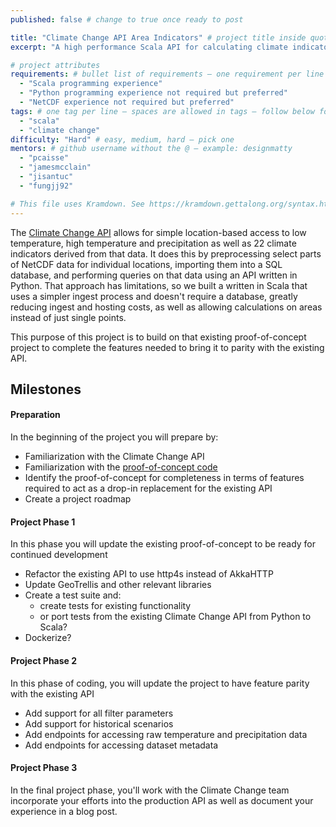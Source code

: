 ```yaml
---
published: false # change to true once ready to post

title: "Climate Change API Area Indicators" # project title inside quotes
excerpt: "A high performance Scala API for calculating climate indicators" # shows on project list page

# project attributes
requirements: # bullet list of requirements – one requirement per line – follow below format
  - "Scala programming experience"
  - "Python programming experience not required but preferred"
  - "NetCDF experience not required but preferred"
tags: # one tag per line – spaces are allowed in tags – follow below format
  - "scala"
  - "climate change"
difficulty: "Hard" # easy, medium, hard – pick one
mentors: # github username without the @ – example: designmatty
  - "pcaisse"
  - "jamesmcclain"
  - "jisantuc"
  - "fungjj92"

# This file uses Kramdown. See https://kramdown.gettalong.org/syntax.html for syntax
---
```


The [Climate Change API](https://climate.azavea.com/) allows for simple location-based access to low temperature, high temperature and precipitation as well as 22 climate indicators derived from that data. It does this by preprocessing select parts of NetCDF data for individual locations, importing them into a SQL database, and performing queries on that data using an API written in Python. That approach has limitations, so we built a  written in Scala that uses a simpler ingest process and doesn't require a database, greatly reducing ingest and hosting costs, as well as allowing calculations on areas instead of just single points.

This purpose of this project is to build on that existing proof-of-concept project to complete the features needed to bring it to parity with the existing API.

## Milestones

#### Preparation

In the beginning of the project you will prepare by:

- Familiarization with the Climate Change API
- Familiarization with the [proof-of-concept code](https://github.com/azavea/climate-backend)
- Identify the proof-of-concept for completeness in terms of features required to act as a drop-in replacement for the existing API
- Create a project roadmap

#### Project Phase 1

In this phase you will update the existing proof-of-concept to be ready for continued development

- Refactor the existing API to use http4s instead of AkkaHTTP
- Update GeoTrellis and other relevant libraries
- Create a test suite and:
  - create tests for existing functionality
  - or port tests from the existing Climate Change API from Python to Scala?
- Dockerize?

#### Project Phase 2

In this phase of coding, you will update the project to have feature parity with the existing API

 - Add support for all filter parameters
 - Add support for historical scenarios
 - Add endpoints for accessing raw temperature and precipitation data
 - Add endpoints for accessing dataset metadata

#### Project Phase 3

In the final project phase, you'll work with the Climate Change team incorporate your efforts into the production API as well as document your experience in a blog post.

